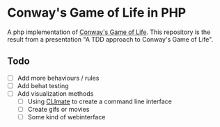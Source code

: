 # Conway's Game of Life in PHP
A php implementation of [Conway's Game of Life](http://en.wikipedia.org/wiki/Conway's_Game_of_Life).
This repository is the result from a presentation "A TDD approach to Conway's Game of Life".

## Todo
- [ ] Add more behaviours / rules
- [ ] Add behat testing
- [ ] Add visualization methods
  - [ ] Using [CLImate](http://climate.thephpleague.com/) to create a command line interface
  - [ ] Create gifs or movies
  - [ ] Some kind of webinterface
